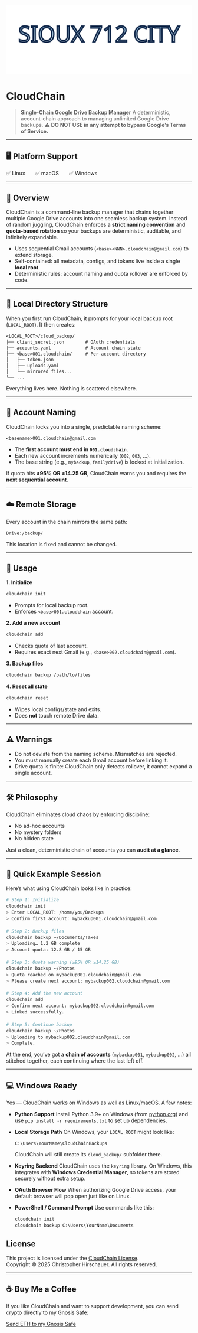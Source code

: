 ![Sheen Banner](https://raw.githubusercontent.com/74Thirsty/74Thirsty/main/assets/gunfire.svg)

# CloudChain

> **Single-Chain Google Drive Backup Manager**
> A deterministic, account-chain approach to managing unlimited Google Drive backups.
> **⚠️ DO NOT USE in any attempt to bypass Google’s Terms of Service.**

---

## 🖥️ Platform Support

✅ Linux  ✅ macOS  ✅ Windows

---

## 🚀 Overview

CloudChain is a command-line backup manager that chains together multiple Google Drive accounts into one seamless backup system. Instead of random juggling, CloudChain enforces a **strict naming convention** and **quota-based rotation** so your backups are deterministic, auditable, and infinitely expandable.

* Uses sequential Gmail accounts (`<base><NNN>.cloudchain@gmail.com`) to extend storage.
* Self-contained: all metadata, configs, and tokens live inside a single **local root**.
* Deterministic rules: account naming and quota rollover are enforced by code.

---

## 📂 Local Directory Structure

When you first run CloudChain, it prompts for your local backup root (`LOCAL_ROOT`).
It then creates:

```
<LOCAL_ROOT>/cloud_backup/
├── client_secret.json        # OAuth credentials
├── accounts.yaml             # Account chain state
├── <base>001.cloudchain/     # Per-account directory
│   ├── token.json
│   ├── uploads.yaml
│   └── mirrored files...
└── ...
```

Everything lives here. Nothing is scattered elsewhere.

---

## 🔗 Account Naming

CloudChain locks you into a single, predictable naming scheme:

```
<basename>001.cloudchain@gmail.com
```

* The **first account must end in `001.cloudchain`**.
* Each new account increments numerically (`002`, `003`, …).
* The base string (e.g., `mybackup`, `familydrive`) is locked at initialization.

If quota hits **≥95% OR ≥14.25 GB**, CloudChain warns you and requires the **next sequential account**.

---

## ☁️ Remote Storage

Every account in the chain mirrors the same path:

```
Drive:/backup/
```

This location is fixed and cannot be changed.

---

## 🔧 Usage

**1. Initialize**

```bash
cloudchain init
```

* Prompts for local backup root.
* Enforces `<base>001.cloudchain` account.

**2. Add a new account**

```bash
cloudchain add
```

* Checks quota of last account.
* Requires exact next Gmail (e.g., `<base>002.cloudchain@gmail.com`).

**3. Backup files**

```bash
cloudchain backup /path/to/files
```

**4. Reset all state**

```bash
cloudchain reset
```

* Wipes local configs/state and exits.
* Does **not** touch remote Drive data.

---

## ⚠️ Warnings

* Do not deviate from the naming scheme. Mismatches are rejected.
* You must manually create each Gmail account before linking it.
* Drive quota is finite: CloudChain only detects rollover, it cannot expand a single account.

---

## 🛠️ Philosophy

CloudChain eliminates cloud chaos by enforcing discipline:

* No ad-hoc accounts
* No mystery folders
* No hidden state

Just a clean, deterministic chain of accounts you can **audit at a glance**.

---

## 📖 Quick Example Session

Here’s what using CloudChain looks like in practice:

```bash
# Step 1: Initialize
cloudchain init
> Enter LOCAL_ROOT: /home/you/Backups
> Confirm first account: mybackup001.cloudchain@gmail.com

# Step 2: Backup files
cloudchain backup ~/Documents/Taxes
> Uploading… 1.2 GB complete
> Account quota: 12.8 GB / 15 GB

# Step 3: Quota warning (≥95% OR ≥14.25 GB)
cloudchain backup ~/Photos
> Quota reached on mybackup001.cloudchain@gmail.com
> Please create next account: mybackup002.cloudchain@gmail.com

# Step 4: Add the new account
cloudchain add
> Confirm next account: mybackup002.cloudchain@gmail.com
> Linked successfully.

# Step 5: Continue backup
cloudchain backup ~/Photos
> Uploading to mybackup002.cloudchain@gmail.com
> Complete.
```

At the end, you’ve got a **chain of accounts** (`mybackup001`, `mybackup002`, …) all stitched together, each continuing where the last left off.

---

## 💻 Windows Ready

Yes — CloudChain works on Windows as well as Linux/macOS. A few notes:

* **Python Support**
  Install Python 3.9+ on Windows (from [python.org](https://www.python.org/downloads/)) and use `pip install -r requirements.txt` to set up dependencies.

* **Local Storage Path**
  On Windows, your `LOCAL_ROOT` might look like:

  ```
  C:\Users\YourName\CloudChainBackups
  ```

  CloudChain will still create its `cloud_backup/` subfolder there.

* **Keyring Backend**
  CloudChain uses the `keyring` library. On Windows, this integrates with **Windows Credential Manager**, so tokens are stored securely without extra setup.

* **OAuth Browser Flow**
  When authorizing Google Drive access, your default browser will pop open just like on Linux.

* **PowerShell / Command Prompt**
  Use commands like this:

  ```powershell
  cloudchain init
  cloudchain backup C:\Users\YourName\Documents
  ```

## License

This project is licensed under the [CloudChain License](LICENSE.md).  
Copyright © 2025 Christopher Hirschauer. All rights reserved.

---

## ☕ Buy Me a Coffee

If you like CloudChain and want to support development, you can send crypto directly to my Gnosis Safe:

[Send ETH to my Gnosis Safe](https://etherscan.io/address/0xC6139506fa54c450948D9D2d8cCf269453A54f17)

